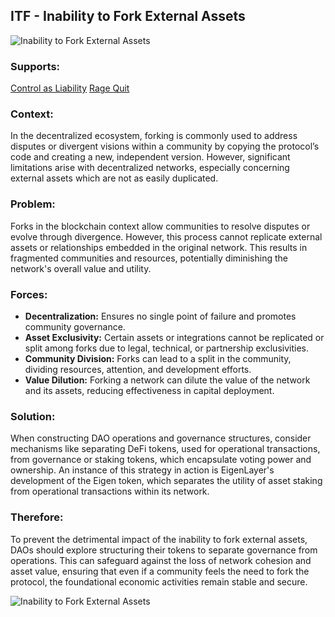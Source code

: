 ## ITF - Inability to Fork External Assets

![Inability to Fork External Assets](./output/illustrations/inability_to_fork_external_assets.png)

### Supports:
[Control as Liability](./control_as_a_liability.html)
[Rage Quit](./rage_quit.html)

### Context:
In the decentralized ecosystem, forking is commonly used to address disputes or divergent visions within a community by copying the protocol’s code and creating a new, independent version. However, significant limitations arise with decentralized networks, especially concerning external assets which are not as easily duplicated.

### Problem:
Forks in the blockchain context allow communities to resolve disputes or evolve through divergence. However, this process cannot replicate external assets or relationships embedded in the original network. This results in fragmented communities and resources, potentially diminishing the network's overall value and utility.

### Forces:
- **Decentralization:** Ensures no single point of failure and promotes community governance.
- **Asset Exclusivity:** Certain assets or integrations cannot be replicated or split among forks due to legal, technical, or partnership exclusivities.
- **Community Division:** Forks can lead to a split in the community, dividing resources, attention, and development efforts.
- **Value Dilution:** Forking a network can dilute the value of the network and its assets, reducing effectiveness in capital deployment.

### Solution:
When constructing DAO operations and governance structures, consider mechanisms like separating DeFi tokens, used for operational transactions, from governance or staking tokens, which encapsulate voting power and ownership. An instance of this strategy in action is EigenLayer's development of the Eigen token, which separates the utility of asset staking from operational transactions within its network.

### Therefore:
To prevent the detrimental impact of the inability to fork external assets, DAOs should explore structuring their tokens to separate governance from operations. This can safeguard against the loss of network cohesion and asset value, ensuring that even if a community feels the need to fork the protocol, the foundational economic activities remain stable and secure.


![Inability to Fork External Assets](./output/inability_to_fork_external_assets_specific_graph.png)
